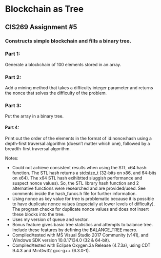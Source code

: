 # Blockchain as Tree
## CIS269 Assignment #5
### Constructs simple blockchain and fills a binary tree.

### Part 1: 
Generate a blockchain of 100 elements stored in an array.

### Part 2: 
Add a mining method that takes a difficulty integer parameter and returns the nonce that solves the difficulty of the problem. 

### Part 3: 
Put the array in a binary tree.

#### Part 4: 
Print out the order of the elements in the format of id:nonce:hash using a depth-first traversal algorithm (doesn’t matter which one), followed by a breadth-first traversal algorithm.

Notes:
* Could not achieve consistent results when using the STL x64 hash function. The STL hash returns a std:size_t (32-bits on x86, and 64-bits on x64). The x64 STL hash exihibtted sluggish performance and suspect nonce values). So, the STL library hash function and 2  alternative functions were researched and are provided/used. See comments inside the hash_funcs.h file for further information.
* Using nonce as key value for tree is problematic because it is possible to have duplicate nonce values (especially at lower levels of difficulty). The program checks for duplicate nonce values and does not insert these blocks into the tree.
* Uses my version of queue and vector.
* Bonus feature gives basic tree statistics and attempts to balance tree. Include these features by defining the BALANCE_TREE macro.
* Compiled/tested with MS Visual Studio 2017 Community (v141), and Windows SDK version 10.0.17134.0 (32 & 64-bit).
* Compiled/tested with Eclipse Oxygen.3a Release (4.7.3a), using CDT 9.4.3 and MinGw32 gcc-g++ (6.3.0-1).
